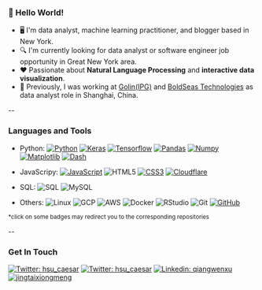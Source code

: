 ### 👋  Hello World!

* 🖥  I'm data analyst, machine learning practitioner, and blogger based in New York.
* 🔍  I'm currently looking for data analyst or software engineer job opportunity in Great New York area. 
* ❤️ Passionate about **Natural Language Processing** and **interactive data visualization**.
* 💼  Previously, I was working at <a href="https://www.interpublic.com/our-companies/golin/" target="_blank">Golin(IPG)</a> and <a href="https://www.boldseas.com/" target="_blank">BoldSeas Technologies</a> as data analyst role in Shanghai, China. 

--
### Languages and Tools

  - Python:
  [![Python](https://img.shields.io/badge/-Python-black?style=flat&logo=python)](https://github.com/x13-caesar/NewChinaNewspeak)
  [![Keras](https://img.shields.io/badge/-Keras-D00000?style=flat&logo=Keras&link=https://github.com/x13-caesar/PNS)](https://github.com/x13-caesar/PNS)
  [![Tensorflow](https://img.shields.io/badge/-Tensorflow-gray?style=flat&logo=tensorflow&link=https://github.com/x13-caesar/PNS)](https://github.com/x13-caesar/PNS) 
  [![Pandas](https://img.shields.io/badge/-Pandas-150458?style=flat&logo=Pandas&link=https://github.com/Quananhle/Python-AWS-TradingAI)](https://github.com/x13-caesar/NewChinaNewspeak)
  [![Numpy](https://img.shields.io/badge/-Numpy-lightgray?style=flat&logo=Numpy&logoColor=white&link=https://github.com/Quananhle/Python-AWS-TradingAI)](https://github.com/x13-caesar/NewChinaNewspeak)
  [![Matplotlib](https://img.shields.io/badge/-Matplotlib-black?style=flat&logo=Matplotlib&logoColor=white&link=https://github.com/x13-caesar/Recipe_Alternation_Inovation_SpoonacularAPI)](https://github.com/x13-caesar/Recipe_Alternation_Inovation_SpoonacularAPI)
  [![Dash](https://img.shields.io/badge/-Dash-9cf?style=flat&link=https://github.com/x13-caesar/NewChinaNewspeak)](https://github.com/x13-caesar/NewChinaNewspeak)

  - JavaScripy: 
  [![JavaScript](https://img.shields.io/badge/-JavaScript-black?style=flat&logo=javascript&link=https://github.com/x13-caesar/cloudflare-jsonapi)](https://github.com/x13-caesar/cloudflare-jsonapi)
  ![HTML5](https://img.shields.io/badge/-HTML5-E34F26?style=flat&logo=html5&logoColor=white)
  [![CSS3](https://img.shields.io/badge/-CSS3-1572B6?style=flat&logo=css3&link=https://github.com/x13-caesar/NewChinaNewspeak)](https://github.com/x13-caesar/NewChinaNewspeak) 
  [![Cloudflare](https://img.shields.io/badge/-Cloudflare-orange?style=flat&logo=Cloudflare&logoColor=white&link=https://github.com/x13-caesar/cloudflare-jsonapi)](https://github.com/x13-caesar/cloudflare-jsonapi) 

- SQL:
  ![SQL](https://img.shields.io/badge/-SQL-orange?style=flat&logo=sql)
  ![MySQL](https://img.shields.io/badge/-MySQL-informational?style=flat&logo=MySQL&logoColor=white)

- Others:
![Linux](https://img.shields.io/badge/-Linux-FCC624?style=flat&logo=linux&logoColor=black)
![GCP](https://img.shields.io/badge/-GCP-4285F4?style=flat&logo=google-cloud&logoColor=white)
![AWS](https://img.shields.io/badge/-AWS-232F3E?style=flat&logo=amazon-aws&logoColor=white)
![Docker](https://img.shields.io/badge/-Docker-2496ED?style=flat&logo=Docker&logoColor=white)
![RStudio](https://img.shields.io/badge/-Rstudio-75AADB?style=flat&logo=RStudio&logoColor=white)
![Git](https://img.shields.io/badge/-Git-F05032?style=flat&logo=git&logoColor=white)
[![GitHub](https://img.shields.io/badge/-GitHub-181717?style=flat&logo=github&link=https://github.com/x13-caesar)](https://github.com/x13-caesar)

<sup>*click on some badges may redirect you to the corresponding repositories</sup>

--

### Get In Touch

[![Twitter: hsu_caesar](https://img.shields.io/badge/-xuqiangwen1994@gmail.com-D14836?style=flat&logo=gmail&logoColor=white)](mailto:xuqiangwen1994@gmail.com)
[![Twitter: hsu_caesar](https://img.shields.io/twitter/follow/hsu_caesar?style=social)](https://twitter.com/hsu_caesar)
[![Linkedin: qiangwenxu](https://img.shields.io/badge/-Qiangwen_Xu-blue?style=flat-square&logo=Linkedin&logoColor=white&link=https://www.linkedin.com/in/thaianebraga/)](https://www.linkedin.com/in/thaianebraga/)
[![jingtaixiongmeng](https://img.shields.io/badge/-Blog:静态凶猛-black?style=flat&logo=hexo&logoColor=white)](mailto:xuqiangwen1994@gmail.com)
